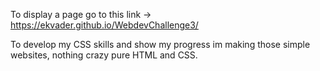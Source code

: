 To display a page go to this link -> https://ekvader.github.io/WebdevChallenge3/

To develop my CSS skills and show my progress im making those simple websites, nothing crazy pure HTML and CSS.

